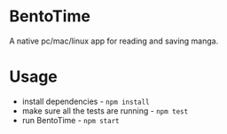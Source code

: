# BentoTime
A native pc/mac/linux app for reading and saving manga.

# Usage
  - install dependencies - `npm install`
  - make sure all the tests are running - `npm test`
  - run BentoTime - `npm start`
